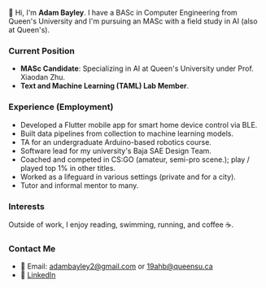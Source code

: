 👋 Hi, I'm **Adam Bayley**. I have a BASc in Computer Engineering from Queen's University and I'm pursuing an MASc with a field study in AI (also at Queen's).

### Current Position
- **MASc Candidate**: Specializing in AI at Queen's University under Prof. Xiaodan Zhu.
- **Text and Machine Learning (TAML) Lab Member**.

### Experience (Employment)
- Developed a Flutter mobile app for smart home device control via BLE.
- Built data pipelines from collection to machine learning models.
- TA for an undergraduate Arduino-based robotics course.
- Software lead for my university's Baja SAE Design Team.
- Coached and competed in CS:GO (amateur, semi-pro scene.); play / played top 1% in other titles.
- Worked as a lifeguard in various settings (private and for a city).
- Tutor and informal mentor to many.

### Interests
Outside of work, I enjoy reading, swimming, running, and coffee ☕.

### Contact Me
- 📧 Email: [adambayley2@gmail.com](mailto:adambayley2@gmail.com) or [19ahb@queensu.ca](mailto:19ahb@queensu.ca)
- 🔗 [LinkedIn](https://www.linkedin.com/in/adam-bayley-4b6611227)


<!---
aolwyn/aolwyn is a ✨ special ✨ repository because its `README.md` (this file) appears on your GitHub profile.
You can click the Preview link to take a look at your changes.
--->
